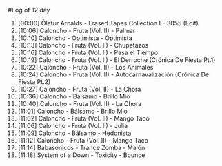 #Log of 12 day

1. [00:00] Ólafur Arnalds - Erased Tapes Collection I - 3055 (Edit)
1. [10:06] Caloncho - Fruta (Vol. II) - Palmar
1. [10:10] Caloncho - Optimista - Optimista
1. [10:13] Caloncho - Fruta (Vol. II) - Chupetazos
1. [10:16] Caloncho - Fruta (Vol. II) - Pasa el Tiempo
1. [10:19] Caloncho - Fruta (Vol. II) - El Derroche (Crónica De Fiesta Pt.1)
1. [10:22] Caloncho - Fruta (Vol. II) - Los Animales
1. [10:24] Caloncho - Fruta (Vol. II) - Autocarnavalización (Crónica De Fiesta Pt.2)
1. [10:27] Caloncho - Fruta (Vol. II) - La Chora
1. [10:36] Caloncho - Bálsamo - Brillo Mio
1. [10:40] Caloncho - Fruta (Vol. II) - La Chora
1. [11:01] Caloncho - Bálsamo - Brillo Mio
1. [11:02] Caloncho - Fruta (Vol. II) - Mango Taco
1. [11:06] Caloncho - Fruta (Vol. II) - Julia
1. [11:09] Caloncho - Bálsamo - Hedonista
1. [11:12] Caloncho - Fruta (Vol. II) - Mango Taco
1. [11:14] Babasónicos - Trance Zomba - Malón
1. [11:18] System of a Down - Toxicity - Bounce
